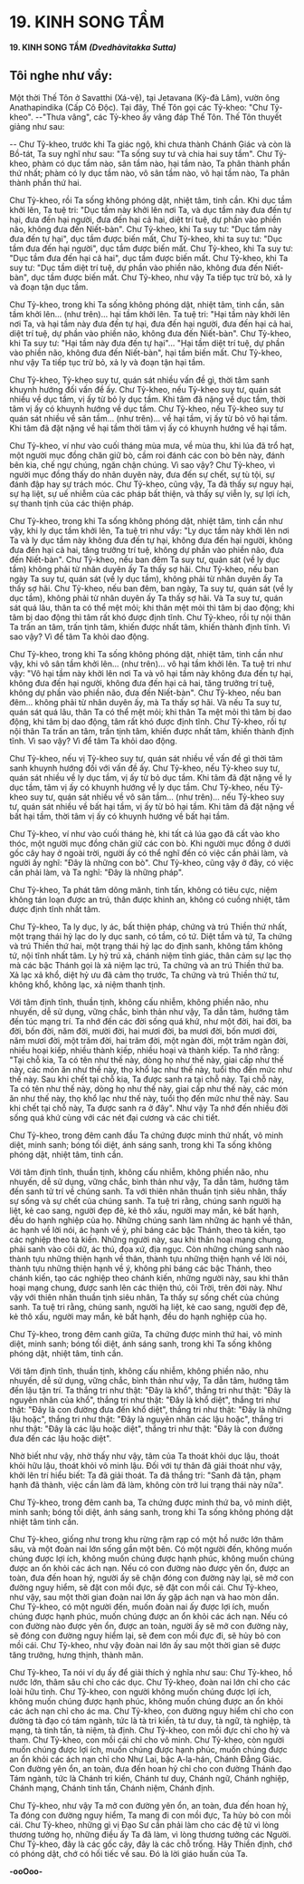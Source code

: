 # 19. KINH SONG TẦM

**19. KINH SONG TẦM**
***(Dvedhàvitakka Sutta)***

## Tôi nghe như vầy:

Một thời Thế Tôn ở Savatthi (Xá-vệ), tại Jetavana (Kỳ-đà Lâm), vườn ông Anathapindika (Cấp Cô
Ðộc). Tại đây, Thế Tôn gọi các Tỷ-kheo: "Chư Tỷ-kheo". --"Thưa vâng", các Tỷ-kheo ấy vâng đáp Thế
Tôn. Thế Tôn thuyết giảng như sau:

-- Chư Tỷ-kheo, trước khi Ta giác ngộ, khi chưa thành Chánh Giác và còn là Bồ-tát, Ta suy nghĩ như
sau: "Ta sống suy tư và chia hai suy tầm". Chư Tỷ-kheo, phàm có dục tầm nào, sân tầm nào, hại tầm
nào, Ta phân thành phần thứ nhất; phàm có ly dục tầm nào, vô sân tầm nào, vô hại tầm nào, Ta phân
thành phần thứ hai.

Chư Tỷ-kheo, rồi Ta sống không phóng dật, nhiệt tâm, tinh cần. Khi dục tầm khởi lên, Ta tuệ tri: "Dục
tầm này khởi lên nơi Ta, và dục tầm này đưa đến tự hại, đưa đến hại người, đưa đến hại cả hai, diệt trí
tuệ, dự phần vào phiền não, không đưa đến Niết-bàn". Chư Tỷ-kheo, khi Ta suy tư: "Dục tầm này đưa
đến tự hại", dục tầm được biến mất, Chư Tỷ-kheo, khi ta suy tư: "Dục tầm đưa đến hại người", dục tầm
được biến mất. Chư Tỷ-kheo, khi Ta suy tư: "Dục tầm đưa đến hại cả hai", dục tầm được biến mất. Chư
Tỷ-kheo, khi Ta suy tư: "Dục tầm diệt trí tuệ, dự phần vào phiền não, không đưa đến Niết-bàn", dục tầm
được biến mất. Chư Tỷ-kheo, như vậy Ta tiếp tục trừ bỏ, xả ly và đoạn tận dục tầm.

Chư Tỷ-kheo, trong khi Ta sống không phóng dật, nhiệt tâm, tinh cần, sân tầm khởi lên... (như trên)...
hại tầm khởi lên. Ta tuệ tri: "Hại tầm này khởi lên nơi Ta, và hại tầm này đưa đến tự hại, đưa đến hại
người, đưa đến hại cả hai, diệt trí tuệ, dự phần vào phiền não, không đưa đến Niết-bàn". Chư Tỷ-kheo,
khi Ta suy tư: "Hại tầm này đưa đến tự hại"... "Hại tầm diệt trí tuệ, dự phần vào phiền não, không đưa
đến Niết-bàn", hại tầm biến mất. Chư Tỷ-kheo, như vậy Ta tiếp tục trừ bỏ, xả ly và đoạn tận hại tầm.

<!--pg-->
Chư Tỷ-kheo, Tỷ-kheo suy tư, quán sát nhiều vấn đề gì, thời tâm sanh khuynh hướng đối vấn đề ấy. Chư
Tỷ-kheo, nếu Tỷ-kheo suy tư, quán sát nhiều về dục tầm, vị ấy từ bỏ ly dục tầm. Khi tâm đã nặng về dục
tầm, thời tâm vị ấy có khuynh hướng về dục tầm. Chư Tỷ-kheo, nếu Tỷ-kheo suy tư quán sát nhiều về
sân tầm... (như trên)... về hại tầm, vị ấy từ bỏ vô hại tầm. Khi tâm đã đặt nặng về hại tầm thời tâm vị ấy
có khuynh hướng về hại tầm.

Chư Tỷ-kheo, ví như vào cuối tháng mùa mưa, về mùa thu, khi lúa đã trổ hạt, một người mục đồng chăn
giữ bò, cầm roi đánh các con bò bên này, đánh bên kia, chế ngự chúng, ngăn chận chúng. Vì sao vậy?
Chư Tỷ-kheo, vì người mục đồng thấy do nhân duyên này, đưa đến sự chết, sự tù tội, sự đánh đập hay sự
trách móc. Chư Tỷ-kheo, cũng vậy, Ta đã thấy sự nguy hại, sự hạ liệt, sự uế nhiễm của các pháp bất
thiện, và thấy sự viễn ly, sự lợi ích, sự thanh tịnh của các thiện pháp.

<!--pg-->
Chư Tỷ-kheo, trong khi Ta sống không phóng dật, nhiệt tâm, tinh cần như vậy, khi ly dục tầm khởi lên,
Ta tuệ tri như vầy: "Ly dục tầm này khởi lên nơi Ta và ly dục tầm này không đưa đến tự hại, không đưa
đến hại người, không đưa đến hại cả hai, tăng trưởng trí tuệ, không dự phần vào phiền não, đưa đến
Niết-bàn". Chư Tỷ-kheo, nếu ban đêm Ta suy tư, quán sát (về ly dục tầm) không phải từ nhân duyên ấy
Ta thấy sợ hãi. Chư Tỷ-kheo, nếu ban ngày Ta suy tư, quán sát (về ly dục tầm), không phải từ nhân
duyên ấy Ta thấy sợ hãi. Chư Tỷ-kheo, nếu ban đêm, ban ngày, Ta suy tư, quán sát (về ly dục tầm),
không phải từ nhân duyên ấy Ta thấy sợ hãi. Và Ta suy tư, quán sát quá lâu, thân ta có thể mệt mỏi; khi
thân mệt mỏi thì tâm bị dao động; khi tâm bị dao động thì tâm rất khó được định tĩnh. Chư Tỷ-kheo, rồi
tự nội thân Ta trấn an tâm, trấn tịnh tâm, khiến được nhất tâm, khiến thành định tĩnh. Vì sao vậy? Vì để
tâm Ta khỏi dao động.

Chư Tỷ-kheo, trong khi Ta sống không phóng dật, nhiệt tâm, tinh cần như vậy, khi vô sân tầm khởi lên...
(như trên)... vô hại tầm khởi lên. Ta tuệ tri như vậy: "Vô hại tầm này khởi lên nơi Ta và vô hại tầm này
không đưa đến tự hại, không đưa đến hại người, không đưa đến hại cả hai, tăng trưởng trí tuệ, không dự
phần vào phiền não, đưa đến Niết-bàn". Chư Tỷ-kheo, nếu ban đêm... không phải từ nhân duyên ấy, mà
Ta thấy sợ hãi. Và nếu Ta suy tư, quán sát quá lâu, thân Ta có thể mệt mỏi; khi thân Ta mệt mỏi thì tâm
bị dao động, khi tâm bị dao động, tâm rất khó được định tĩnh. Chư Tỷ-kheo, rồi tự nội thân Ta trấn an
tâm, trấn tịnh tâm, khiến được nhất tâm, khiến thành định tĩnh. Vì sao vậy? Vì để tâm Ta khỏi dao động.

Chư Tỷ-kheo, nếu vị Tỷ-kheo suy tư, quán sát nhiều về vấn đề gì thời tâm sanh khuynh hướng đối với
vấn đề ấy. Chư Tỷ-kheo, nếu Tỷ-kheo suy tư, quán sát nhiều về ly dục tầm, vị ấy từ bỏ dục tầm. Khi tâm
đã đặt nặng về ly dục tầm, tâm vị ấy có khuynh hướng về ly dục tầm. Chư Tỷ-kheo, nếu Tỷ-kheo suy tư,
quán sát nhiều về vô sân tầm... (như trên)... nếu Tỷ-kheo suy tư, quán sát nhiều về bất hại tầm, vị ấy từ
bỏ hại tầm. Khi tâm đã đặt nặng về bất hại tầm, thời tâm vị ấy có khuynh hướng về bất hại tầm.

Chư Tỷ-kheo, ví như vào cuối tháng hè, khi tất cả lúa gạo đã cất vào kho thóc, một người mục đồng
chăn giữ các con bò. Khi người mục đồng ở dưới gốc cây hay ở ngoài trời, người ấy có thể nghĩ đến có
việc cần phải làm, và người ấy nghĩ: "Ðây là những con bò". Chư Tỷ-kheo, cũng vậy ở đây, có việc cần
phải làm, và Ta nghĩ: "Ðây là những pháp".

<!--pg-->
Chư Tỷ-kheo, Ta phát tâm dõng mãnh, tinh tấn, không có tiêu cực, niệm không tán loạn được an trú,
thân được khinh an, không có cuồng nhiệt, tâm được định tĩnh nhất tâm.

Chư Tỷ-kheo, Ta ly dục, ly ác, bất thiện pháp, chứng và trú Thiền thứ nhất, một trạng thái hỷ lạc do ly
dục sanh, có tầm, có tứ. Diệt tầm và tứ, Ta chứng và trú Thiền thứ hai, một trạng thái hỷ lạc do định
sanh, không tầm không tứ, nội tĩnh nhất tâm. Ly hỷ trú xả, chánh niệm tỉnh giác, thân cảm sự lạc thọ mà
các bậc Thánh gọi là xả niệm lạc trú, Ta chứng và an trú Thiền thứ ba. Xả lạc xả khổ, diệt hỷ ưu đã cảm
thọ trước, Ta chứng và trú Thiền thứ tư, không khổ, không lạc, xả niệm thanh tịnh.

Với tâm định tĩnh, thuần tịnh, không cấu nhiễm, không phiền não, nhu nhuyến, dễ sử dụng, vững chắc,
bình thản như vậy, Ta dẫn tâm, hướng tâm đến túc mạng trí. Ta nhớ đến các đời sống quá khứ, như một
đời, hai đời, ba đời, bốn đời, năm đời, mười đời, hai mươi đời, ba mươi đời, bốn mươi đời, năm mươi
đời, một trăm đời, hai trăm đời, một ngàn đời, một trăm ngàn đời, nhiều hoại kiếp, nhiều thành kiếp,
nhiều hoại và thành kiếp. Ta nhớ rằng: "Tại chỗ kia, Ta có tên như thế này, dòng họ như thế này, giai
cấp như thế này, các món ăn như thế này, thọ khổ lạc như thế này, tuổi thọ đến mức như thế này. Sau
khi chết tại chỗ kia, Ta được sanh ra tại chỗ này. Tại chỗ này, Ta có tên như thế này, dòng họ như thế
này, giai cấp như thế này, các món ăn như thế này, thọ khổ lạc như thế này, tuổi thọ đến mức như thế
này. Sau khi chết tại chỗ này, Ta được sanh ra ở đây". Như vậy Ta nhớ đến nhiều đời sống quá khứ cùng
với các nét đại cương và các chi tiết.

Chư Tỷ-kheo, trong đêm canh đầu Ta chứng được minh thứ nhất, vô minh diệt, minh sanh; bóng tối diệt,
ánh sáng sanh, trong khi Ta sống không phóng dật, nhiệt tâm, tinh cần.

Với tâm định tĩnh, thuần tịnh, không cấu nhiễm, không phiền não, nhu nhuyến, dễ sử dụng, vững chắc,
bình thản như vậy, Ta dẫn tâm, hướng tâm đến sanh tử trí về chúng sanh. Ta với thiên nhãn thuần tịnh
siêu nhân, thấy sự sống và sự chết của chúng sanh. Ta tuệ tri rằng, chúng sanh người hạ liệt, kẻ cao
sang, người đẹp đẽ, kẻ thô xấu, người may mắn, kẻ bất hạnh, đều do hạnh nghiệp của họ. Những chúng
sanh làm những ác hạnh về thân, ác hạnh về lời nói, ác hạnh về ý, phỉ báng các bậc Thánh, theo tà kiến,
tạo các nghiệp theo tà kiến. Những người này, sau khi thân hoại mạng chung, phải sanh vào cõi dữ, ác
thú, đọa xứ, địa ngục. Còn những chúng sanh nào thành tựu những thiện hạnh về thân, thành tựu những
thiện hạnh về lời nói, thành tựu những thiện hạnh về ý, không phỉ báng các bậc Thánh, theo chánh kiến,
tạo các nghiệp theo chánh kiến, những người này, sau khi thân hoại mạng chung, được sanh lên các
thiện thú, cõi Trời, trên đời này. Như vậy với thiên nhãn thuần tịnh siêu nhân, Ta thấy sự sống chết của
chúng sanh. Ta tuệ tri rằng, chúng sanh, người hạ liệt, kẻ cao sang, người đẹp đẽ, kẻ thô xấu, người may
mắn, kẻ bất hạnh, đều do hạnh nghiệp của họ.

Chư Tỷ-kheo, trong đêm canh giữa, Ta chứng được minh thứ hai, vô minh diệt, minh sanh; bóng tối
diệt, ánh sáng sanh, trong khi Ta sống không phóng dật, nhiệt tâm, tinh cần.

Với tâm định tĩnh, thuần tịnh, không cấu nhiễm, không phiền não, nhu nhuyến, dễ sử dụng, vững chắc,
bình thản như vậy, Ta dẫn tâm, hướng tâm đến lậu tận trí. Ta thắng tri như thật: "Ðây là khổ", thắng tri
như thật: "Ðây là nguyên nhân của khổ", thắng tri như thật: "Ðây là khổ diệt", thắng tri như thật: "Ðây là
con đường đưa đến khổ diệt", thắng tri như thật: "Ðây là những lậu hoặc", thắng tri như thật: "Ðây là
nguyên nhân các lậu hoặc", thắng tri như thật: "Ðây là các lậu hoặc diệt", thắng tri như thật: "Ðây là con
đường đưa đến các lậu hoặc diệt".

Nhờ biết như vậy, nhờ thấy như vậy, tâm của Ta thoát khỏi dục lậu, thoát khỏi hữu lậu, thoát khỏi vô
minh lậu. Ðối với tự thân đã giải thoát như vậy, khởi lên trí hiểu biết: Ta đã giải thoát. Ta đã thắng tri:
"Sanh đã tận, phạm hạnh đã thành, việc cần làm đã làm, không còn trở lui trạng thái này nữa".

Chư Tỷ-kheo, trong đêm canh ba, Ta chứng được minh thứ ba, vô minh diệt, minh sanh; bóng tối diệt,
ánh sáng sanh, trong khi Ta sống không phóng dật nhiệt tâm tinh cần.

<!--pg-->
Chư Tỷ-kheo, giống như trong khu rừng rậm rạp có một hồ nước lớn thâm sâu, và một đoàn nai lớn
sống gần một bên. Có một người đến, không muốn chúng được lợi ích, không muốn chúng được hạnh
phúc, không muốn chúng được an ổn khỏi các ách nạn. Nếu có con đường nào được yên ổn, được an
toàn, đưa đến hoan hỷ, người ấy sẽ chận đóng con đường này lại, sẽ mở con đường nguy hiểm, sẽ đặt
con mồi đực, sẽ đặt con mồi cái. Chư Tỷ-kheo, như vậy, sau một thời gian đoàn nai lớn ấy gặp ách nạn
và hao mòn dần. Chư Tỷ-kheo, có một người đến, muốn đoàn nai ấy được lợi ích, muốn chúng được
hạnh phúc, muốn chúng được an ổn khỏi các ách nạn. Nếu có con đường nào được yên ổn, được an toàn,
người ấy sẽ mở con đường này, sẽ đóng con đường nguy hiểm lại, sẽ đem con mồi đực đi, sẽ hủy bỏ con
mồi cái. Chư Tỷ-kheo, như vậy đoàn nai lớn ấy sau một thời gian sẽ được tăng trưởng, hưng thịnh, thành
mãn.

Chư Tỷ-kheo, Ta nói ví dụ ấy để giải thích ý nghĩa như sau: Chư Tỷ-kheo, hồ nước lớn, thâm sâu chỉ
cho các dục. Chư Tỷ-kheo, đoàn nai lớn chỉ cho các loài hữu tình. Chư Tỷ-kheo, con người không muốn
chúng được lợi ích, không muốn chúng được hạnh phúc, không muốn chúng được an ổn khỏi các ách
nạn chỉ cho ác ma. Chư Tỷ-kheo, con đường nguy hiểm chỉ cho con đường tà đạo có tám ngành, tức là
tà tri kiến, tà tư duy, tà ngữ, tà nghiệp, tà mạng, tà tinh tấn, tà niệm, tà định. Chư Tỷ-kheo, con mồi đực
chỉ cho hỷ và tham. Chư Tỷ-kheo, con mồi cái chỉ cho vô minh. Chư Tỷ-kheo, còn người muốn chúng
được lợi ích, muốn chúng được hạnh phúc, muốn chúng được an ổn khỏi các ách nạn chỉ cho Như Lai,
bậc A-la-hán, Chánh Ðẳng Giác. Con đường yên ổn, an toàn, đưa đến hoan hỷ chỉ cho con đường Thánh
đạo Tám ngành, tức là Chánh tri kiến, Chánh tư duy, Chánh ngữ, Chánh nghiệp, Chánh mạng, Chánh
tinh tấn, Chánh niệm, Chánh định.

Chư Tỷ-kheo, như vậy Ta mở con đường yên ổn, an toàn, đưa đến hoan hỷ, Ta đóng con đường nguy
hiểm, Ta mang đi con mồi đực, Ta hủy bỏ con mồi cái. Chư Tỷ-kheo, những gì vị Ðạo Sư cần phải làm
cho các đệ tử vì lòng thương tưởng họ, những điều ấy Ta đã làm, vì lòng thương tưởng các Người. Chư
Tỷ-kheo, đây là các gốc cây, đây là các chỗ trống. Hãy Thiền định, chớ có phóng dật, chớ có hối tiếc về
sau. Ðó là lời giáo huấn của Ta.

**-ooOoo-**

